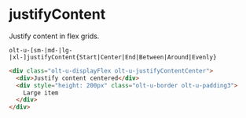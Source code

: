 # justifyContent

Justify content in flex grids.

`olt-u-[sm-|md-|lg-|xl-]justifyContent{Start|Center|End|Between|Around|Evenly}`


```html
<div class="olt-u-displayFlex olt-u-justifyContentCenter">
  <div>Justify content centered</div>
  <div style="height: 200px" class="olt-u-border olt-u-padding3">
    Large item
  </div>
</div>
```
